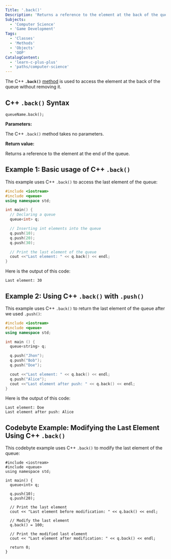 ```yaml
---
Title: '.back()'
Description: 'Returns a reference to the element at the back of the queue.' 
Subjects:
  - 'Computer Science'
  - 'Game Development'
Tags:
  - 'Classes'
  - 'Methods'
  - 'Objects'
  - 'OOP'
CatalogContent:
  - 'learn-c-plus-plus'
  - 'paths/computer-science'
---
```


The C++ **`.back()`** [method](https://www.codecademy.com/resources/docs/cpp/methods) is used to access the element at the back of the queue without removing it.

## C++ `.back()` Syntax

```pseudo
queueName.back();
```

**Parameters:**

The C++ `.back()` method takes no parameters.

**Return value:**

Returns a reference to the element at the end of the queue.

## Example 1: Basic usage of C++ `.back()`

This example uses C++ `.back()` to access the last element of the queue:

```cpp
#include <iostream>
#include <queue>
using namespace std;

int main() {
  // Declaring a queue
  queue<int> q;

  // Inserting int elements into the queue
  q.push(10);
  q.push(20);
  q.push(30);

  // Print the last element of the queue
  cout <<"Last element: " << q.back() << endl;
}
```

Here is the output of this code:

```shell
Last element: 30
```

## Example 2: Using C++ `.back()` with `.push()`

This example uses C++ `.back()` to return the last element of the queue after we used `.push()`:

```cpp
#include <iostream>
#include <queue>
using namespace std;

int main () {
  queue<string> q;

  q.push("Jhon");
  q.push("Bob");
  q.push("Doe");

  cout <<"Last element: " << q.back() << endl;
  q.push("Alice");
  cout <<"Last element after push: " << q.back() << endl;
}
```

Here is the output of this code:

```shell
Last element: Doe
Last element after push: Alice
```

## Codebyte Example: Modifying the Last Element Using C++ `.back()`

This codebyte example uses C++ `.back()` to modify the last element of the queue:

```codebyte/cpp
#include <iostream>
#include <queue>
using namespace std;

int main() {
  queue<int> q;

  q.push(10);
  q.push(20);

  // Print the last element
  cout << "Last element before modification: " << q.back() << endl;

  // Modify the last element
  q.back() = 100;

  // Print the modified last element
  cout << "Last element after modification: " << q.back() << endl;

  return 0;
}
```

